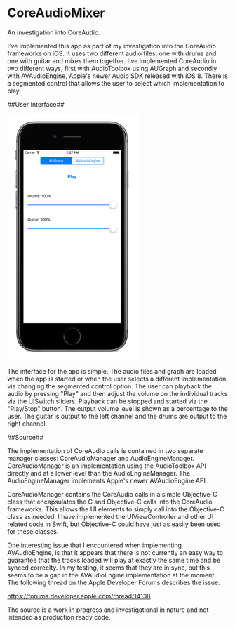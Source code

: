 # CoreAudioMixer
An investigation into CoreAudio.

I've implemented this app as part of my investigation into the CoreAudio frameworks on iOS.  It uses two different audio files, one with drums and one with guitar and mixes them together.   I've implemented CoreAudio in two different ways, first with AudioToolbox using AUGraph and secondly with AVAudioEngine, Apple's newer Audio SDK released with iOS 8.  There is a segmented control that allows the user to select which implementation to play.


##User Interface##

![Mixer Screen Shot](/images/mixer-screen-shot-1.png)

The interface for the app is simple.  The audio files and graph are loaded when the app is started or when the user selects a different implementation via changing the segmented control option.  The user can playback the audio by pressing "Play" and then adjust the volume on the individual tracks via the UISwitch sliders.  Playback can be stopped and started via the "Play/Stop" button.  The output volume level is shown as a percentage to the user.  The guitar is output to the left channel and the drums are output to the right channel.

##Source##

The implementation of CoreAudio calls is contained in two separate manager classes: CoreAudioManager and AudioEngineManager.  CoreAudioManager is an implementation using the AudioToolbox API directly and at a lower level than the AudioEngineManager.  The AudioEngineManager implements Apple's newer AVAudioEngine API.

CoreAudioManager contains the CoreAudio calls in a simple Objective-C class that encapsulates the C and Objective-C calls into the CoreAudio frameworks.  This allows the UI elements to simply call into the Objective-C class as needed.  I have implemented the UIViewController and other UI related code in Swift, but Objective-C could have just as easily been used for these classes.

One interesting issue that I encountered when implementing AVAudioEngine, is that it appears that there is not currently an easy way to guarantee that the tracks loaded will play at exactly the same time and be synced correclty.  In my testing, it seems that they are in sync, but this seems to be a gap in the AVAudioEngine implementation at the moment.  The following thread on the Apple Developer Forums describes the issue: 

https://forums.developer.apple.com/thread/14138

The source is a work in progress and investigational in nature and not intended as production ready code.